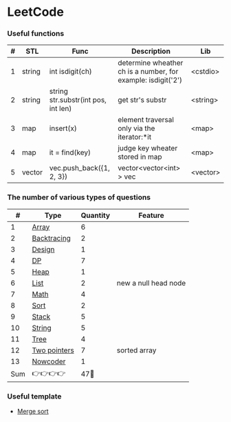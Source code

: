 LeetCode
========

###  Useful functions
| # |STL| Func | Description | Lib |
|---| ----- | ----- | ----- | ------ |
|1|string|int isdigit(ch)|determine wheather ch is a number, for example: isdigit('2')| \<cstdio\> |
|2|string|string str.substr(int pos, int len)|get str's substr|\<string\>|
|3|map|insert(x)|element traversal only via the iterator:\*it|\<map\>|
|4|map|it = find(key)|judge key wheater stored in map|\<map\>|
|5|vector|vec.push_back({1, 2, 3})|vector\<vector\<int\> \> vec|\<vector\>|
### The number of various types of questions
| # | Type | Quantity |Feature|
|---|---|---|---|
|1| [Array](https://github.com/frdmu/LeetCode/tree/master/Array) | 6 ||
|2| [Backtracing](https://github.com/frdmu/LeetCode/tree/master/Backtracing) | 2 || 
|3| [Design](https://github.com/frdmu/LeetCode/tree/master/Design) | 1 ||
|4| [DP](https://github.com/frdmu/LeetCode/tree/master/DP) | 7 | |
|5| [Heap](https://github.com/frdmu/LeetCode/tree/master/heap) | 1 ||
|6|[List](https://github.com/frdmu/LeetCode/tree/master/List)| 2 |new a null head node|
|7| [Math](https://github.com/frdmu/LeetCode/tree/master/Math) | 4| |
|8| [Sort](https://github.com/frdmu/LeetCode/tree/master/Sort) | 2| |
|9|[Stack](https://github.com/frdmu/LeetCode/tree/master/Stack)|5||
|10|[String](https://github.com/frdmu/LeetCode/tree/master/String)| 5 ||
|11| [Tree](https://github.com/frdmu/LeetCode/tree/master/Tree) | 4 ||
|12|[Two pointers](https://github.com/frdmu/LeetCode/tree/master/Two_pointers)|7|sorted array|
|13|[Nowcoder](https://github.com/frdmu/LeetCode/tree/master/Nowcoder)| 1 ||
|Sum|:point_right::point_right::point_right::point_right:|47:wave:||

### Useful template
- [Merge sort](https://github.com/frdmu/LeetCode/tree/master/Template)

